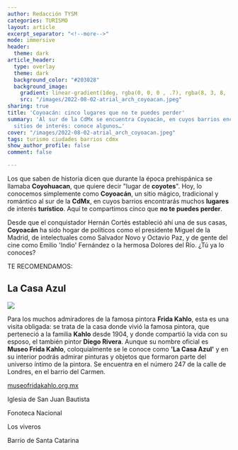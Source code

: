 ```yaml
---
author: Redacción TYSM
categories: TURISMO
layout: article
excerpt_separator: "<!--more-->"
mode: immersive
header:
  theme: dark
article_header:
  type: overlay
  theme: dark
  background_color: "#203028"
  background_image:
    gradient: linear-gradient(1deg, rgba(0, 0, 0 , .7), rgba(8, 3, 8, .9))
    src: "/images/2022-08-02-atrial_arch_coyoacan.jpeg"
sharing: true
title: 'Coyoacán: cinco lugares que no te puedes perder'
summary: 'Al sur de la CdMx se encuentra Coyoacán, en cuyos barrios encontrarás muchos
  sitios de interés: conoce algunos…'
cover: "/images/2022-08-02-atrial_arch_coyoacan.jpeg"
tags: turismo ciudades barrios cdmx
show_author_profile: false
comment: false

---
```

Los que saben de historia dicen que durante la época prehispánica se llamaba **Coyohuacan**, que quiere decir "lugar de **coyotes**". Hoy, lo conocemos simplemente como **Coyoacán**, un sitio mágico, tradicional y romántico al sur de la **CdMx**, en cuyos barrios encontrarás muchos **lugares** de interés **turístico**. Aquí te compartimos cinco que **no te puedes perder**.

Desde que el conquistador Hernán Cortés estableció ahí una de sus casas, **Coyoacán** ha sido hogar de políticos como el presidente Miguel de la Madrid, de intelectuales como Salvador Novo y Octavio Paz, y de gente del cine como Emilio 'Indio' Fernández o la hermosa Dolores del Río. ¿Tú ya lo conoces?

TE RECOMENDAMOS:

## La Casa Azul

![](https://upload.wikimedia.org/wikipedia/commons/thumb/6/60/%E2%80%9CLa_casa_azul%E2%80%9D.jpg/1024px-%E2%80%9CLa_casa_azul%E2%80%9D.jpg)

Para los muchos admiradores de la famosa pintora **Frida Kahlo**, esta es una visita obligada: se trata de la casa donde vivió la famosa pintora, que perteneció a la familia **Kahlo** desde 1904, y donde compartió la vida con su esposo, el también pintor **Diego Rivera**. Aunque su nombre oficial es **Museo Frida Kahlo**, coloquialmente se le conoce como **'La Casa Azul'** y en su interior podrás admirar pinturas y objetos que formaron parte del universo íntimo de la pintora. Se encuentra en el número 247 de la calle de Londres, en el barrio del Carmen.

[museofridakahlo.org.mx](https://www.museofridakahlo.org.mx/)

Iglesia de San Juan Bautista

Fonoteca Nacional

Los viveros

Barrio de Santa Catarina